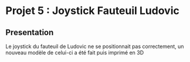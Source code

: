 # Projet 5 : Joystick Fauteuil Ludovic

## Presentation

Le joystick du fauteuil de Ludovic ne se positionnait pas correctement, un nouveau modèle de celui-ci a été fait puis imprimé en 3D
